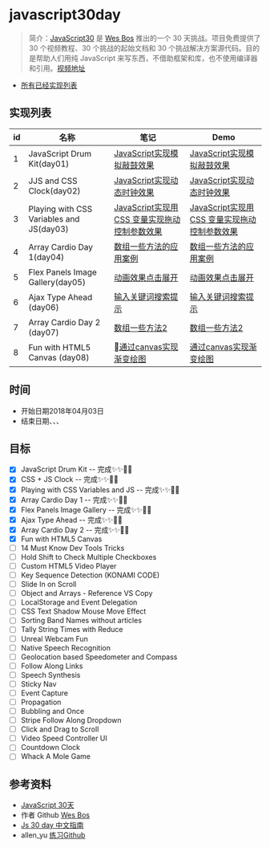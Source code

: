 # javascript30day
> 简介：[JavaScript30](https://javascript30.com) 是 [Wes Bos](https://github.com/wesbos) 推出的一个 30 天挑战。项目免费提供了 30 个视频教程、30 个挑战的起始文档和 30 个挑战解决方案源代码。目的是帮助人们用纯 JavaScript 来写东西，不借助框架和库，也不使用编译器和引用。[视频地址](https://www.bilibili.com/video/av8481988/)
- [所有已经实现列表](https://592php.github.io/javascript30day)

## 实现列表
id | 名称 | 笔记 | Demo
--- | --- | --- | ---
1 | JavaScript Drum Kit(day01) | [JavaScript实现模拟敲鼓效果](https://github.com/592php/javascript30day/tree/master/day_01/) |  [JavaScript实现模拟敲鼓效果](https://592php.github.io/javascript30day/day_01/)
2 | JJS and CSS Clock(day02) | [JavaScript实现动态时钟效果](https://github.com/592php/javascript30day/tree/master/day_02/) |  [JavaScript实现动态时钟效果](https://592php.github.io/javascript30day/day_02/)
3 | Playing with CSS Variables and JS(day03) | [JavaScript实现用CSS 变量实现拖动控制参数效果](https://github.com/592php/javascript30day/tree/master/day_03/) |  [JavaScript实现用CSS 变量实现拖动控制参数效果](https://592php.github.io/javascript30day/day_03/)
4 | Array Cardio Day 1(day04) | [数组一些方法的应用案例](https://github.com/592php/javascript30day/tree/master/day_04/) |  [数组一些方法的应用案例](https://592php.github.io/javascript30day/day_04/)
5 | Flex Panels Image Gallery(day05) | [动画效果点击展开](https://github.com/592php/javascript30day/tree/master/day_05/) |  [动画效果点击展开](https://592php.github.io/javascript30day/day_05/)
6 | Ajax Type Ahead (day06) | [输入关键词搜索提示](https://github.com/592php/javascript30day/tree/master/day_06/) |  [输入关键词搜索提示](https://592php.github.io/javascript30day/day_06/)
7 | Array Cardio Day 2 (day07) | [数组一些方法2](https://github.com/592php/javascript30day/tree/master/day_07/) |  [数组一些方法2](https://592php.github.io/javascript30day/day_07/)
8 | Fun with HTML5 Canvas (day08) | [通过canvas实现渐变绘图](https://github.com/592php/javascript30day/tree/master/day_08/) |  [通过canvas实现渐变绘图](https://592php.github.io/javascript30day/day_08/)
## 时间
- 开始日期2018年04月03日
- 结束日期、、、
## 目标
- [x] JavaScript Drum Kit  -- 完成✨✨🎉🎉
- [x] CSS + JS Clock -- 完成✨✨🎉🎉
- [x] Playing with CSS Variables and JS -- 完成✨✨🎉🎉
- [x] Array Cardio Day 1 -- 完成✨✨🎉🎉
- [x] Flex Panels Image Gallery -- 完成✨✨🎉🎉
- [x] Ajax Type Ahead -- 完成✨✨🎉🎉
- [x] Array Cardio Day 2 -- 完成✨✨🎉🎉
- [x] Fun with HTML5 Canvas
- [ ] 14 Must Know Dev Tools Tricks
- [ ] Hold Shift to Check Multiple Checkboxes
- [ ] Custom HTML5 Video Player
- [ ] Key Sequence Detection (KONAMI CODE)
- [ ] Slide In on Scroll
- [ ] Object and Arrays - Reference VS Copy
- [ ] LocalStorage and Event Delegation
- [ ] CSS Text Shadow Mouse Move Effect
- [ ] Sorting Band Names without articles
- [ ] Tally String Times with Reduce
- [ ] Unreal Webcam Fun
- [ ] Native Speech Recognition
- [ ] Geolocation based Speedometer and Compass
- [ ] Follow Along Links
- [ ] Speech Synthesis
- [ ] Sticky Nav
- [ ] Event Capture
- [ ] Propagation
- [ ] Bubbling and Once
- [ ] Stripe Follow Along Dropdown
- [ ] Click and Drag to Scroll
- [ ] Video Speed Controller UI
- [ ] Countdown Clock
- [ ] Whack A Mole Game

## 参考资料
* [JavaScript 30天](https://javascript30.com/)
* 作者 Github [Wes Bos](https://github.com/wesbos)
* [Js 30 day 中文指南](https://github.com/soyaine/JavaScript30)
* allen_yu [练习Github](https://github.com/shunnien/JavaScript30day)